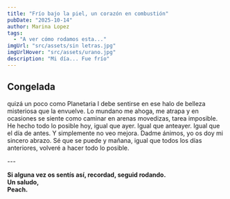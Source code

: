```yaml
---
title: "Frío bajo la piel, un corazón en combustión"
pubDate: "2025-10-14"
author: Marina Lopez
tags:
  - "A ver cómo rodamos esta..."
imgUrl: "src/assets/sin letras.jpg"
imgUrlHover: "src/assets/urano.jpg"
description: "Mi día... Fue frío"
---
```

## Congelada

<div style="font-weight: normal;">

quizá un poco como Planetaria I debe sentirse en ese halo de belleza misteriosa que la envuelve. Lo mundano me ahoga, me atrapa y en ocasiones se siente como caminar en arenas movedizas, tarea imposible. He hecho todo lo posible hoy, igual que ayer. Igual que anteayer. Igual que el día de antes. Y simplemente no veo mejora. Dadme ánimos, yo os doy mi sincero abrazo. Sé que se puede y mañana, igual que todos los días anteriores, volveré a hacer todo lo posible.

</div>
---

**Si alguna vez os sentís así, recordad, seguid rodando.  
Un saludo,  
Peach.**
